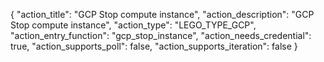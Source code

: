 {
    "action_title": "GCP Stop compute instance",
    "action_description": "GCP Stop compute instance",
    "action_type": "LEGO_TYPE_GCP",
    "action_entry_function": "gcp_stop_instance",
    "action_needs_credential": true,
    "action_supports_poll": false,
    "action_supports_iteration": false
}